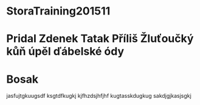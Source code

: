 ﻿# StoraTraining201511
# Pridal Zdenek Tatak Příliš Žluťoučký kůň úpěl ďábelské ódy
# Bosak
jasfujtgkuugsdf
ksgtdfkugkj
kjfhzdsjhfjhf
kugtasskdugkug
sakdjgjkasjsgkj
